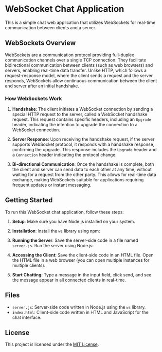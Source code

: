 # WebSocket Chat Application

This is a simple chat web application that utilizes WebSockets for real-time communication between clients and a server.

## WebSockets Overview

WebSockets are a communication protocol providing full-duplex communication channels over a single TCP connection. They facilitate bidirectional communication between clients (such as web browsers) and servers, enabling real-time data transfer. Unlike HTTP, which follows a request-response model, where the client sends a request and the server responds, WebSockets allow continuous communication between the client and server after an initial handshake.

### How WebSockets Work

1. **Handshake**: The client initiates a WebSocket connection by sending a special HTTP request to the server, called a WebSocket handshake request. This request contains specific headers, including an `Upgrade` header, indicating the intention to upgrade the connection to a WebSocket connection.

2. **Server Response**: Upon receiving the handshake request, if the server supports WebSocket protocol, it responds with a handshake response, confirming the upgrade. This response includes the `Upgrade` header and a `Connection` header indicating the protocol change.

3. **Bi-directional Communication**: Once the handshake is complete, both the client and server can send data to each other at any time, without waiting for a request from the other party. This allows for real-time data exchange, making WebSockets suitable for applications requiring frequent updates or instant messaging.

## Getting Started

To run this WebSocket chat application, follow these steps:

1. **Setup**: Make sure you have Node.js installed on your system.

2. **Installation**: Install the `ws` library using npm:
   
3. **Running the Server**: Save the server-side code in a file named `server.js`. Run the server using Node.js:

4. **Accessing the Client**: Save the client-side code in an HTML file. Open the HTML file in a web browser (you can open multiple instances for multiple clients).

5. **Start Chatting**: Type a message in the input field, click send, and see the message appear in all connected clients in real-time.

## Files

- `server.js`: Server-side code written in Node.js using the `ws` library.
- `index.html`: Client-side code written in HTML and JavaScript for the chat interface.

## License

This project is licensed under the [MIT License](LICENSE).

